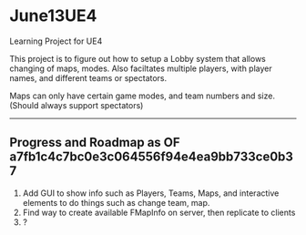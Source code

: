 # June13UE4
Learning Project for UE4

This project is to figure out how to setup a Lobby system that allows changing of maps, modes.
Also faciltates multiple players, with player names, and different teams or spectators.

Maps can only have certain game modes, and team numbers and size. (Should always support spectators)

-----
Progress and Roadmap as OF a7fb1c4c7bc0e3c064556f94e4ea9bb733ce0b37
-----
1. Add GUI to show info such as Players, Teams, Maps, and interactive elements to do things such as change team, map.
2. Find way to create available FMapInfo on server, then replicate to clients
3. ?